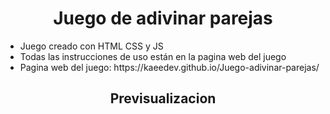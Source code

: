 <h1 align="center">Juego de adivinar parejas</h1>
<ul>
 <li>Juego creado con HTML CSS y JS</li>
 <li>Todas las instrucciones de uso están en la pagina web del juego</li>
 <li>Pagina web del juego: https://kaeedev.github.io/Juego-adivinar-parejas/ </li>
</ul>

<h2 align="center">Previsualizacion</h2>
<img src="![image](https://github.com/user-attachments/assets/54da8006-17f1-45fd-86c5-7fc9b8f95be3)>

